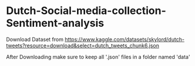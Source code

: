 # Dutch-Social-media-collection-Sentiment-analysis

Download Dataset from https://www.kaggle.com/datasets/skylord/dutch-tweets?resource=download&select=dutch_tweets_chunk6.json

After Downloading make sure to keep all '.json' files in a folder named 'data'
